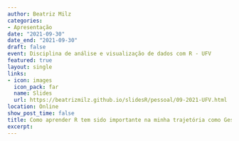 ```yaml
---
author: Beatriz Milz
categories:
- Apresentação
date: "2021-09-30"
date_end: "2021-09-30"
draft: false
event: Disciplina de análise e visualização de dados com R - UFV
featured: true
layout: single
links:
- icon: images
  icon_pack: far
  name: Slides
  url: https://beatrizmilz.github.io/slidesR/pessoal/09-2021-UFV.html
location: Online
show_post_time: false
title: Como aprender R tem sido importante na minha trajetória como Gestora Ambiental
excerpt: 
---
```

